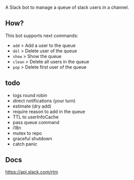 A Slack bot to manage a queue of slack users in a channel.

## How?

This bot supports next commands:

* `add`   >   Add a user to the queue
* `del`   >   Delete user of the queue
* `show`  >   Show the queue 
* `clean` >   Delete all users in the queue 
* `pop`  >   Delete first user of the queue

## todo
* logs round robin
* direct notifications (your turn)
* estimate (dry add)
* require reason to add in the queue
* TTL to userInfoCache
* pass queue command
* i18n
* mutex to repo
* graceful shutdown
* catch panic


## Docs
https://api.slack.com/rtm

